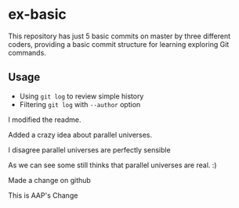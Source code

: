 ex-basic
========

This repository has just 5 basic commits on master by three different coders, providing a basic commit structure for learning exploring Git commands.

## Usage

* Using `git log` to review simple history
* Filtering `git log` with `--author` option

I modified the readme.

Added a crazy idea about parallel universes.

I disagree parallel universes are perfectly sensible

As we can see some still thinks that parallel universes are real.
 :)


Made a change on github

This is AAP's Change
